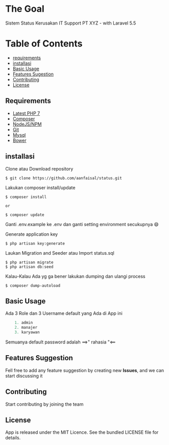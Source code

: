 # The Goal
Sistem Status Kerusakan IT Support PT XYZ - with Laravel 5.5

# Table of Contents
- [requirements](#requirements)
- [installasi](#installasi)
- [Basic Usage](#basic-usage)
- [Features Sugestion](#features-sugestion)
- [Contributing](#contributing)
- [License](#license)

## Requirements
* [Latest PHP 7](http://php.net)
* [Composer](http://getcomposer.org)
* [NodeJS/NPM](http://nodejs.org)
* [Git](http://git-scm.com)
* [Mysql](http://mysql.com)
* [Bower](http://bower.com)

## installasi
Clone atau Download repository
```
$ git clone https://github.com/aanfaisal/status.git
```

Lakukan composer install/update

```
$ composer install

or

$ composer update
```

Ganti .env.example ke .env dan ganti setting environment secukupnya :smile:

Generate application key
```
$ php artisan key:generate
```

Laukan Migration and Seeder atau Import status.sql
```
$ php artisan migrate
$ php artisan db:seed
```

Kalau-Kalau Ada yg ga bener lakukan dumping dan ulangi process
```
$ composer dump-autoload
```
## Basic Usage

Ada 3 Role dan 3 Username default yang Ada di App ini
```php
    1. admin
    2. manajer
    3. karyawan
```
Semuanya default password adalah ==>"   rahasia    "<==

## Features Suggestion

Fell free to add any feature suggestion by creating new **Issues**, and we can start discussing it

## Contributing

Start contributing by joining the team

## License

App is released under the MIT Licence. See the bundled LICENSE file for details.